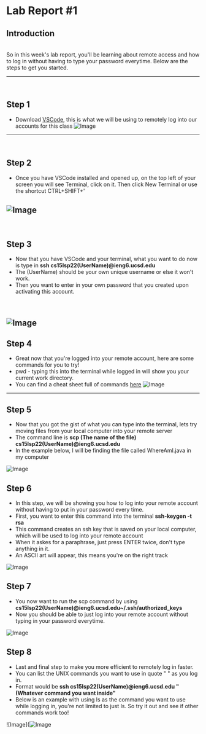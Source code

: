# Lab Report #1
## **Introduction**
<br/>
So in this week's lab report, you'll be learning about remote access and how to log in without having to type your password everytime. Below are the steps to get you started.

---
<br/>

## **Step 1**
* Download [VSCode](https://code.visualstudio.com/Download), this is what we will be using to remotely log into our accounts for this class
![Image](vscode.png)
---
<br/>

## **Step 2**
* Once you have VSCode installed and opened up, on the top left of your screen you will see Terminal, click on it. Then click New Terminal or use the shortcut CTRL+SHIFT+'

![Image](topright.png)
---

<br/>

## **Step 3**
* Now that you have VSCode and your terminal, what you want to do now is type in **ssh cs15lsp22(UserName)@ieng6.ucsd.edu** 
* The (UserName) should be your own unique username or else it won't work.
* Then you want to enter in your own password that you created upon activating this account.
<br/>

![Image](terminal.png)
---

## **Step 4**
* Great now that you're logged into your remote account, here are some commands for you to try!
* pwd - typing this into the terminal while logged in will show you your current work directory.
* You can find a cheat sheet full of commands [here](https://www.cmu.edu/computing/services/comm-collab/collaboration/afs/how-to/unix-commands.pdf)
![Image](commands.png)
---

## **Step 5**
* Now that you got the gist of what you can type into the terminal, lets try moving files from your local computer into your remote server
* The command line is **scp (The name of the file) cs15lsp22(UserName)@ieng6.ucsd.edu**
* In the example below, I will be finding the file called WhereAmI.java in my computer

![Image](whereami.png)

## **Step 6**
* In this step, we will be showing you how to log into your remote account without having to put in your password every time.
* First, you want to enter this command into the terminal **ssh-keygen -t rsa**
* This command creates an ssh key that is saved on your local computer, which will be used to log into your remote account
* When it askes for a paraphrase, just press ENTER twice, don't type anything in it.
* An ASCII art will appear, this means you're on the right track

![Image](assciart.png)

## **Step 7**
* You now want to run the scp command by using **cs15lsp22(UserName)@ieng6.ucsd.edu~/.ssh/authorized_keys**
* Now you should be able to just log into your remote account without typing in your password everytime.

![Image](logingin.png)

## **Step 8**
* Last and final step to make you more efficient to remotely log in faster.
* You can list the UNIX commands you want to use in quote " " as you log in.
* Format would be **ssh cs15lsp22(UserName)@ieng6.ucsd.edu "(Whatever command you want inside"**
* Below is an example with using ls as the command you want to use while logging in, you're not limited to just ls. So try it out and see if other commands work too!

![Image](![Image](sshcd.png)
